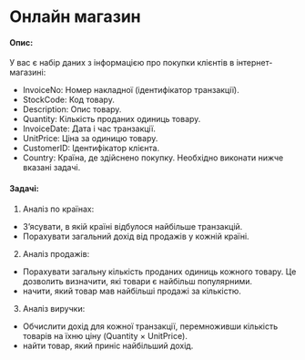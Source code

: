 # Онлайн магазин 
#### Опис: 
У вас є набір даних з інформацією про покупки клієнтів в інтернет-магазині: 
- InvoiceNo: Номер накладної (ідентифікатор транзакції).
- StockCode: Код товару.
- Description: Опис товару.
- Quantity: Кількість проданих одиниць товару.
- InvoiceDate: Дата і час транзакції.
- UnitPrice: Ціна за одиницю товару.
- CustomerID: Ідентифікатор клієнта.
- Country: Країна, де здійснено покупку. 
Необхідно виконати нижче вказані задачі.

#### Задачі:
1. Аналіз по країнах:
- З’ясувати, в якій країні відбулося найбільше транзакцій.
- Порахувати загальний дохід від продажів у кожній країні.

2. Аналіз продажів:
- Порахувати загальну кількість проданих одиниць кожного товару. Це дозволить визначити, які товари є найбільш популярними.
- начити, який товар мав найбільші продажі за кількістю.

3. Аналіз виручки:
- Обчислити дохід для кожної транзакції, перемноживши кількість товарів на їхню ціну (Quantity × UnitPrice).
- найти товар, який приніс найбільший дохід.
